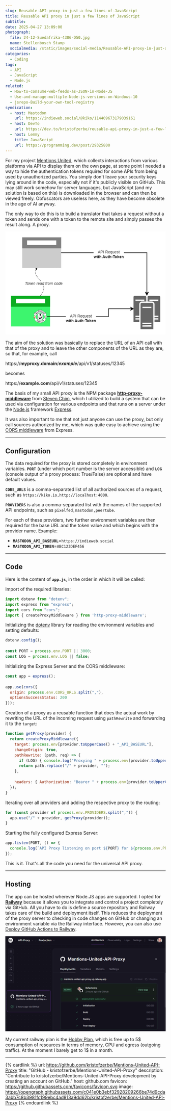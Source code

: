 ```yaml
---
slug: Reusable-API-proxy-in-just-a-few-lines-of-JavaScript
title: Reusable API proxy in just a few lines of JavaScript
subtitle: 
date: 2025-04-27 13:09:00
photograph:
  file: 24-12-Suedafrika-4306-D50.jpg
  name: Stellenbosch Stamp
  socialmedia: /static/images/social-media/Reusable-API-proxy-in-just-a-few-lines-of-JavaScript.png
categories:
  - Coding
tags:
  - API
  - JavaScript
  - Node.js
related:
  - How-to-consume-web-feeds-as-JSON-in-Node-JS
  - Use-and-manage-multiple-Node-js-versions-on-Windows-10
  - jsrepo-Build-your-own-tool-registry
syndication:
  - host: Mastodon
    url: https://indieweb.social/@kiko/114409673179039161
  - host: DevTo
    url: https://dev.to/kristofzerbe/reusable-api-proxy-in-just-a-few-lines-of-javascript-2044
  - host: Lemmy
    title: JavaScript
    url: https://programming.dev/post/29325800
---
```


For my project [Mentions United](/projects/mentions-united), which collects interactions from various platforms via API to display them on the own page, at some point I needed a way to hide the authentication tokens required for some APIs from being used by unauthorized parties. You simply don't leave your security keys lying around in the code, especially not if it's publicly visible on GitHub. This may still work somehow for server languages, but JavaScript (and my solution is based on this) is downloaded in the browser and can then be viewed freely. Obfuscators are useless here, as they have become obsolete in the age of AI anyway.

The only way to do this is to build a translator that takes a request without a token and sends one with a token to the remote site and simply passes the result along. A proxy.

![Token vs. Proxy Token](Reusable-API-proxy-in-just-a-few-lines-of-JavaScript/Token-vs-Proxy-Token.png)

<!-- more -->

The aim of the solution was basically to replace the URL of an API call with that of the proxy and to leave the other components of the URL as they are, so that, for example, call 

https://**myproxy.domain**/_**example**_/api/v1/statuses/12345

becomes

https://**example.com**/api/v1/statuses/12345

The basis of my small API proxy is the NPM package [**http-proxy-middleware**](https://www.npmjs.com/package/http-proxy-middleware) from [Steven Chim](https://github.com/chimurai), which I utilized to build a system that can be used via configuration for various endpoints and that runs on a server under the [Node.js](https://nodejs.org) framework [Express](https://expressjs.com).

It was also important to me that not just anyone can use the proxy, but only call sources authorized by me, which was quite easy to achieve using the [CORS middleware]() from Express.

---

## Configuration

The data required for the proxy is stored completely in environment variables. **`PORT`** (under which port number is the server accessible) and **``LOG``** (console output of a proxy process: True/False) are optional and have default values.

**`CORS_URLS`** is a comma-separated list of all authorized sources of a request, such as `https://kiko.io,http://localhost:4000`. 

**`PROVIDERS`** is also a comma-separated list with the names of the supported API endpoints, such as `pixelfed,mastodon,peertube`. 

For each of these providers, two further environment variables are then required for the base URL and the token value and which begins with the provider name. Example:

- **`MASTODON_API_BASEURL`**=`https://indieweb.social`
- **`MASTODON_API_TOKEN`**=`ABC123DEF456`

---

## Code

Here is the content of **`app.js`**, in the order in which it will be called:

Import of the required libraries:

```js
import dotenv from "dotenv";
import express from "express";
import cors from "cors";
import { createProxyMiddleware } from 'http-proxy-middleware';
```

Initializing the [dotenv](https://www.npmjs.com/package/dotenv) library for reading the environment variables and setting defaults:

```js
dotenv.config();

const PORT = process.env.PORT || 3000;
const LOG = process.env.LOG || false;
```

Initializing the Express Server and the CORS middleware:

```js
const app = express();

app.use(cors({
  origin: process.env.CORS_URLS.split(","),
  optionsSuccessStatus: 200
}));
```

Creation of a proxy as a reusable function that does the actual work by rewriting the URL of the incoming request using `pathRewrite` and forwarding it to the `target`:

```js
function getProxy(provider) {
  return createProxyMiddleware({
    target: process.env[provider.toUpperCase() + "_API_BASEURL"],
    changeOrigin: true,
    pathRewrite: (path, req) => {
      if (LOG) { console.log("Proxying " + process.env[provider.toUpperCase() + "_API_BASEURL"] + path); }
      return path.replace("/" + provider, "");
    },

    headers: { Authorization: "Bearer " + process.env[provider.toUpperCase() + "_API_TOKEN"] }
  });
}
```

Iterating over all providers and adding the respective proxy to the routing:

```js
for (const provider of process.env.PROVIDERS.split(",")) {
  app.use("/" + provider, getProxy(provider));
}
```

Starting the fully configured Express Server:

```js
app.listen(PORT, () => {
  console.log(`API Proxy listening on port ${PORT} for ${process.env.PROVIDERS}`);
});
```

This is it. That's all the code you need for the universal API proxy.

---

## Hosting

The app can be hosted wherever Node.JS apps are supported. I opted for [**Railway**](https://railway.com) because it allows you to integrate and control a project completely via GitHub. All you have to do is define a source repository and Railway takes care of the build and deployment itself. This reduces the deployment of the proxy server to checking in code changes on GitHub or changing an environment variable via the Railway interface. However, you can also use [Deploy GitHub Actions to Railway](https://blog.railway.com/p/github-actions).

![Railway Dashboard](Reusable-API-proxy-in-just-a-few-lines-of-JavaScript/Railway-Dashboard.png)

My current railway plan is the [Hobby Plan](https://railway.com/workspace/plans), which is free up to 5$ consumption of resources in terms of memory, CPU and egress (outgoing traffic). At the moment I barely get to 1$ in a month.

---

{% cardlink %}
url: https://github.com/kristofzerbe/Mentions-United-API-Proxy
title: "GitHub - kristofzerbe/Mentions-United-API-Proxy"
description: "Contribute to kristofzerbe/Mentions-United-API-Proxy development by creating an account on GitHub."
host: github.com
favicon: https://github.githubassets.com/favicons/favicon.svg
image: https://opengraph.githubassets.com/c041e0b3ebf32928209266be74d9cda3abb7c8b3981fc199ebc4ad813a9dd62b/kristofzerbe/Mentions-United-API-Proxy
{% endcardlink %}

